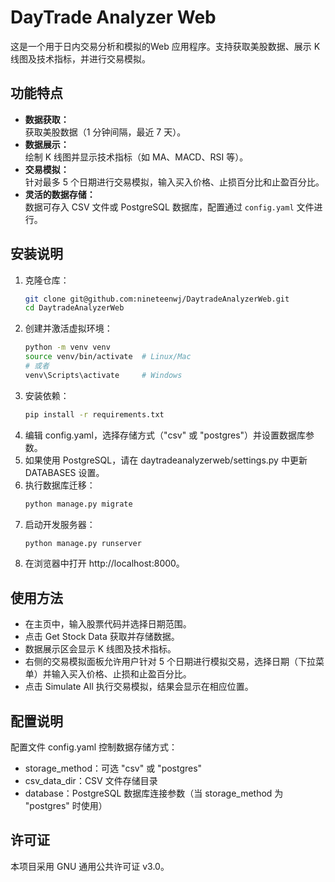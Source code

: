 
# DayTrade Analyzer Web

这是一个用于日内交易分析和模拟的Web 应用程序。支持获取美股数据、展示 K 线图及技术指标，并进行交易模拟。

## 功能特点

- **数据获取：**  
  获取美股数据（1 分钟间隔，最近 7 天）。
- **数据展示：**  
  绘制 K 线图并显示技术指标（如 MA、MACD、RSI 等）。
- **交易模拟：**  
  针对最多 5 个日期进行交易模拟，输入买入价格、止损百分比和止盈百分比。
- **灵活的数据存储：**  
  数据可存入 CSV 文件或 PostgreSQL 数据库，配置通过 `config.yaml` 文件进行。

## 安装说明

1. 克隆仓库：
   ```bash
   git clone git@github.com:nineteenwj/DaytradeAnalyzerWeb.git
   cd DaytradeAnalyzerWeb
2. 创建并激活虚拟环境：
   ```bash
   python -m venv venv
   source venv/bin/activate  # Linux/Mac
   # 或者
   venv\Scripts\activate     # Windows
3. 安装依赖：
   ```bash
   pip install -r requirements.txt
4. 编辑 config.yaml，选择存储方式（"csv" 或 "postgres"）并设置数据库参数。
5. 如果使用 PostgreSQL，请在 daytradeanalyzerweb/settings.py 中更新 DATABASES 设置。
6. 执行数据库迁移：
   ```bash
   python manage.py migrate
7. 启动开发服务器：
   ```bash
   python manage.py runserver
8. 在浏览器中打开 http://localhost:8000。

## 使用方法
- 在主页中，输入股票代码并选择日期范围。
- 点击 Get Stock Data 获取并存储数据。
- 数据展示区会显示 K 线图及技术指标。
- 右侧的交易模拟面板允许用户针对 5 个日期进行模拟交易，选择日期（下拉菜单）并输入买入价格、止损和止盈百分比。
- 点击 Simulate All 执行交易模拟，结果会显示在相应位置。

## 配置说明
配置文件 config.yaml 控制数据存储方式：
- storage_method：可选 "csv" 或 "postgres"
- csv_data_dir：CSV 文件存储目录
- database：PostgreSQL 数据库连接参数（当 storage_method 为 "postgres" 时使用）

## 许可证
本项目采用 GNU 通用公共许可证 v3.0。
